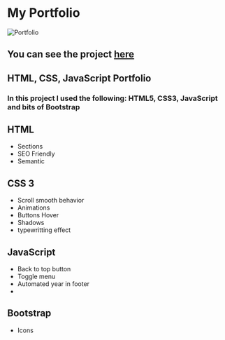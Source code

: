 # My Portfolio 
![Portfolio](https://user-images.githubusercontent.com/56940002/201709755-2e73b7cb-9d07-442d-9379-7e5f97f15e68.png)

## You can see the project [here](https://luc-constantin.github.io/myPortfolio/ "Luc Constantin's Portfolio")

## HTML, CSS, JavaScript Portfolio 
### In this project I used the following: HTML5, CSS3, JavaScript and bits of Bootstrap
## HTML
 * Sections
 * SEO Friendly
 * Semantic
## CSS 3
 * Scroll smooth behavior
 * Animations
 * Buttons Hover
 * Shadows
 * typewritting effect
## JavaScript
 * Back to top button
 * Toggle menu
 * Automated year in footer
 * 
## Bootstrap
 * Icons
